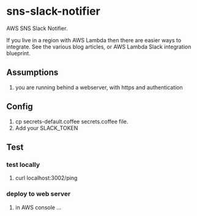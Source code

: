 # sns-slack-notifier

AWS SNS Slack Notifier.

If you live in a region with AWS Lambda then there are easier ways to integrate. See the various blog articles, or AWS Lambda Slack integration blueprint.

## Assumptions
1. you are running behind a webserver, with https and authentication

## Config
1. cp secrets-default.coffee secrets.coffee file.
1. Add your SLACK_TOKEN

## Test

### test locally
1. curl localhost:3002/ping

### deploy to web server
1. in AWS console
...




